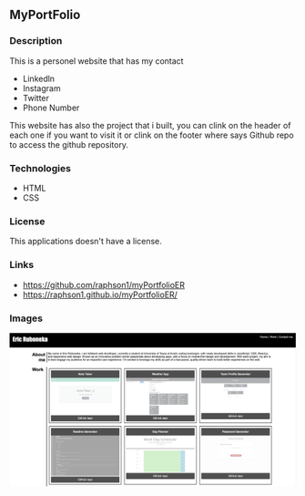 ## MyPortFolio

### Description

This is a personel website that has my contact

* Linkedln
* Instagram
* Twitter
* Phone Number

This website has also the project that i built, you can clink on the header of each one if you want to visit it or clink on the footer where says Github repo to access the github repository.

### Technologies

- HTML
- CSS

### License

This applications doesn't have a license.

### Links

* https://github.com/raphson1/myPortfolioER
* https://raphson1.github.io/myPortfolioER/

### Images 

![img](./assets/img/web1.png)


